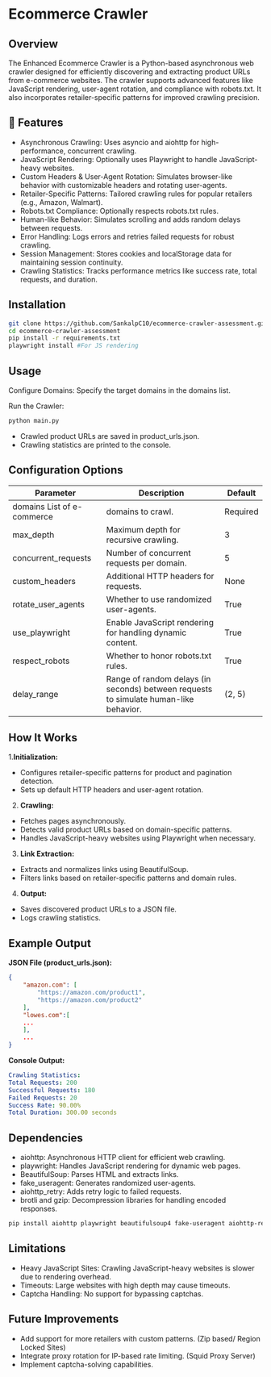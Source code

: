 # Ecommerce Crawler

## Overview
The Enhanced Ecommerce Crawler is a Python-based asynchronous web crawler designed for efficiently discovering and extracting product URLs from e-commerce websites. The crawler supports advanced features like JavaScript rendering, user-agent rotation, and compliance with robots.txt. It also incorporates retailer-specific patterns for improved crawling precision.

## 🌟 Features
- Asynchronous Crawling: Uses asyncio and aiohttp for high-performance, concurrent crawling.
- JavaScript Rendering: Optionally uses Playwright to handle JavaScript-heavy websites.
- Custom Headers & User-Agent Rotation: Simulates browser-like behavior with customizable headers and rotating user-agents.
- Retailer-Specific Patterns: Tailored crawling rules for popular retailers (e.g., Amazon, Walmart).
- Robots.txt Compliance: Optionally respects robots.txt rules.
- Human-like Behavior: Simulates scrolling and adds random delays between requests.
- Error Handling: Logs errors and retries failed requests for robust crawling.
- Session Management: Stores cookies and localStorage data for maintaining session continuity.
- Crawling Statistics: Tracks performance metrics like success rate, total requests, and duration.


## Installation
```bash
git clone https://github.com/SankalpC10/ecommerce-crawler-assessment.git
cd ecommerce-crawler-assessment
pip install -r requirements.txt
playwright install #For JS rendering
```

## Usage
Configure Domains: Specify the target domains in the domains list.

Run the Crawler:

```bash
python main.py
```
- Crawled product URLs are saved in product_urls.json.
- Crawling statistics are printed to the console.

## Configuration Options

Parameter | Description |	Default
--- | --- | ---
domains	List of e-commerce | domains to crawl. |	Required
max_depth |	Maximum depth for recursive crawling. |	3
concurrent_requests |	Number of concurrent requests per domain. |	5
custom_headers |	Additional HTTP headers for requests. |	None
rotate_user_agents |	Whether to use randomized user-agents. |	True
use_playwright |	Enable JavaScript rendering for handling dynamic content. |	True
respect_robots |	Whether to honor robots.txt rules. |	True
delay_range |	Range of random delays (in seconds) between requests to simulate human-like behavior. |	(2, 5)


## How It Works
1.**Initialization:**

- Configures retailer-specific patterns for product and pagination detection.
- Sets up default HTTP headers and user-agent rotation.
2. **Crawling:**

- Fetches pages asynchronously.
- Detects valid product URLs based on domain-specific patterns.
- Handles JavaScript-heavy websites using Playwright when necessary.

3. **Link Extraction:**

- Extracts and normalizes links using BeautifulSoup.
- Filters links based on retailer-specific patterns and domain rules.

4. **Output:**

- Saves discovered product URLs to a JSON file.
- Logs crawling statistics.

## Example Output
**JSON File (product_urls.json):**

```json
{
    "amazon.com": [
        "https://amazon.com/product1",
        "https://amazon.com/product2"
    ],
    "lowes.com":[
    ...
    ],
    ...
}
```

**Console Output:**

```yaml
Crawling Statistics:
Total Requests: 200
Successful Requests: 180
Failed Requests: 20
Success Rate: 90.00%
Total Duration: 300.00 seconds
```

## Dependencies
- aiohttp: Asynchronous HTTP client for efficient web crawling.
- playwright: Handles JavaScript rendering for dynamic web pages.
- BeautifulSoup: Parses HTML and extracts links.
- fake_useragent: Generates randomized user-agents.
- aiohttp_retry: Adds retry logic to failed requests.
- brotli and gzip: Decompression libraries for handling encoded responses.

```bash
pip install aiohttp playwright beautifulsoup4 fake-useragent aiohttp-retry brotli
```

## Limitations
- Heavy JavaScript Sites: Crawling JavaScript-heavy websites is slower due to rendering overhead.
- Timeouts: Large websites with high depth may cause timeouts.
- Captcha Handling: No support for bypassing captchas.
  
## Future Improvements
- Add support for more retailers with custom patterns. (Zip based/ Region Locked Sites)
- Integrate proxy rotation for IP-based rate limiting. (Squid Proxy Server)
- Implement captcha-solving capabilities.


